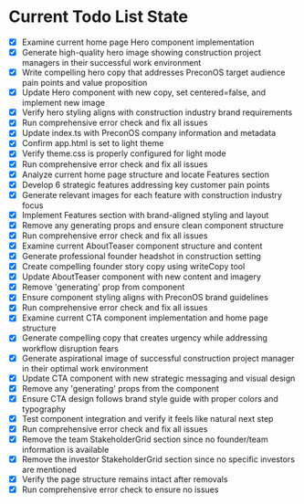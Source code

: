 <!-- DO NOT EDIT - Managed by todo_list tool -->
<!-- Updated: 2025-09-07T01:56:00.657Z -->

# Current Todo List State

- [x] Examine current home page Hero component implementation
- [x] Generate high-quality hero image showing construction project managers in their successful work environment
- [x] Write compelling hero copy that addresses PreconOS target audience pain points and value proposition
- [x] Update Hero component with new copy, set centered=false, and implement new image
- [x] Verify hero styling aligns with construction industry brand requirements
- [x] Run comprehensive error check and fix all issues
- [x] Update index.ts with PreconOS company information and metadata
- [x] Confirm app.html is set to light theme
- [x] Verify theme.css is properly configured for light mode
- [x] Run comprehensive error check and fix all issues
- [x] Analyze current home page structure and locate Features section
- [x] Develop 6 strategic features addressing key customer pain points
- [x] Generate relevant images for each feature with construction industry focus
- [x] Implement Features section with brand-aligned styling and layout
- [x] Remove any generating props and ensure clean component structure
- [x] Run comprehensive error check and fix all issues
- [x] Examine current AboutTeaser component structure and content
- [x] Generate professional founder headshot in construction setting
- [x] Create compelling founder story copy using writeCopy tool
- [x] Update AboutTeaser component with new content and imagery
- [x] Remove 'generating' prop from component
- [x] Ensure component styling aligns with PreconOS brand guidelines
- [x] Run comprehensive error check and fix all issues
- [x] Examine current CTA component implementation and home page structure
- [x] Generate compelling copy that creates urgency while addressing workflow disruption fears
- [x] Generate aspirational image of successful construction project manager in their optimal work environment
- [x] Update CTA component with new strategic messaging and visual design
- [x] Remove any 'generating' props from the component
- [x] Ensure CTA design follows brand style guide with proper colors and typography
- [x] Test component integration and verify it feels like natural next step
- [x] Run comprehensive error check and fix all issues
- [x] Remove the team StakeholderGrid section since no founder/team information is available
- [x] Remove the investor StakeholderGrid section since no specific investors are mentioned
- [x] Verify the page structure remains intact after removals
- [x] Run comprehensive error check to ensure no issues
